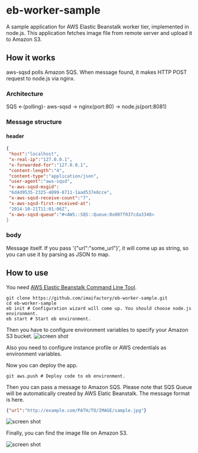 # eb-worker-sample

A sample application for AWS Elastic Beanstalk worker tier, implemented in node.js.
This application fetches image file from remote server and upload it to Amazon S3.

## How it works

aws-sqsd polls Amazon SQS. When message found, 
it makes HTTP POST request to node.js via nginx.

### Architecture

SQS <-(polling)- aws-sqsd -> nginx(port:80) -> node.js(port:8081)

### Message structure

#### header

```json
{
 "host":"localhost",
 "x-real-ip":"127.0.0.1",
 "x-forwarded-for":"127.0.0.1",
 "content-length":"4",
 "content-type":"application/json",
 "user-agent":"aws-sqsd",
 "x-aws-sqsd-msgid":
 "6d4d9535-2325-4099-8711-1aad537e8cce",
 "x-aws-sqsd-receive-count":"7",
 "x-aws-sqsd-first-received-at":
 "2014-10-21T11:01:06Z",
 "x-aws-sqsd-queue":"#<AWS::SQS::Queue:0x007f037cda3348>
}
```

### body

Message itself. If you pass '{"url":"some_url"}', it will come up as string,
so you can use it by parsing as JSON to map.

## How to use

You need [AWS Elastic Beanstalk Command Line Tool](https://github.com/imaifactory/eb-worker-sample.git).

```
git clone https://github.com/imaifactory/eb-worker-sample.git
cd eb-worker-sample
eb init # Configuration wizard will come up. You should choose node.js environment.
eb start # Start eb environment.
```

Then you have to configure environment variables to specify your Amazon S3 bucket.
![screen shot](https://raw.github.com/imaifactory/eb-worker-sample/master/assets/screenshot01.png)

Also you need to configure instance profile or AWS credentials as environment variables.

Now you can deploy the app.

```
git aws.push # Deploy code to eb environment.
```

Then you can pass a message to Amazon SQS.
Please note that SQS Queue will be automatically created by AWS Elatic Beanstalk.
The message format is here.

```json
{"url":"http://example.com/PATH/TO/IMAGE/sample.jpg"}
```

![screen shot](https://raw.github.com/imaifactory/eb-worker-sample/master/assets/screenshot02.png)

Finally, you can find the image file on Amazon S3.

![screen shot](https://raw.github.com/imaifactory/eb-worker-sample/master/assets/screenshot03.png)
